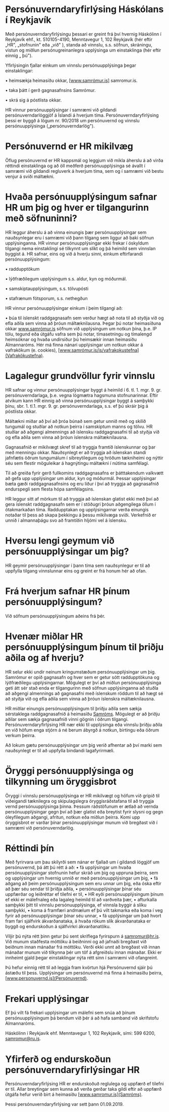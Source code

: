 # Persónuverndaryfirlýsing Háskólans í Reykjavík
Með persónuverndaryfirlýsingu þessari er greint frá því hvernig Háskólinn í Reykjavík ehf., kt. 510105-4190, Menntavegur 1, 102 Reykjavík (hér eftir „HR", „stofnunin" eða „við" ), standa að vinnslu, s.s. söfnun, skráningu, vistun og miðlun persónugreinanlegra upplýsinga um einstaklinga (hér eftir einnig „ þú").

Yfirlýsingin fjallar einkum um vinnslu persónuupplýsinga þegar einstaklingar:

•	heimsækja heimasíðu okkar, [www.samrómur.is] samromur.is.

•	taka þátt í gerð gagnasafnsins Samrómur.

•	skrá sig á póstlista okkar.

HR vinnur persónuupplýsingar í samræmi við gildandi persónuverndarlöggjöf á Íslandi á hverjum tíma. Persónuverndaryfirlýsing þessi er byggð á lögum nr. 90/2018 um persónuvernd og vinnslu persónuupplýsinga („persónuverndarlög").

# Persónuvernd er HR mikilvæg
Öflug persónuvernd er HR kappsmál og leggjum við mikla áherslu á að virða réttindi einstaklinga og að öll meðferð persónuupplýsinga sé ávallt í samræmi við gildandi regluverk á hverjum tíma, sem og í samræmi við bestu venjur á sviði máltækni.

# Hvaða persónuupplýsingum safnar HR um þig og hver er tilgangurinn með söfnuninni?
HR leggur áherslu á að vinna einungis þær persónuupplýsingar sem nauðsynlegar eru í samræmi við þann tilgang sem liggur að baki söfnun upplýsinganna. HR vinnur persónuupplýsingar ekki frekar í óskyldum tilgangi nema einstaklingi sé tilkynnt um slíkt og þá heimild sem vinnslan byggist á.
HR safnar, eins og við á hverju sinni, einkum eftirfarandi persónuupplýsingum:

•	raddupptökum

•	lýðfræðilegum upplýsingum s.s. aldur, kyn og móðurmál.

•	samskiptaupplýsingum, s.s. tölvupósti

•	stafrænum fótsporum, s.s. nethegðun

HR vinnur persónuupplýsingar einkum í þeim tilgangi að:

•	búa til íslenskt raddgagnasafn sem verður hægt að nota til að styðja við og efla aðila sem vinna að þróun máltæknilausna.
Þegar þú notar heimasíðuna okkar www.samrómur.is söfnum við upplýsingum um notkun þína, þ.e. IP tölu, tegund eða útgáfu vafra sem þú notar, tímasetningu og tímalengd heimsóknar og hvaða undirsíður þú heimsækir innan heimasíðu Almannaróms. Hér má finna nánari upplýsingar um notkun okkar á vafrakökum (e. cookies), [www.samrómur.is/is/vafrakokustefna](Vafrakökustefna).

# Lagalegur grundvöllur fyrir vinnslu
HR safnar og vinnur persónuupplýsingar byggt á heimild í 6. tl. 1. mgr. 9. gr. persónuverndarlaga, þ.e. vegna lögmætra hagsmuna stofnunarinnar. Eftir atvikum kann HR einnig að vinna persónuupplýsingar byggt á samþykki þínu, sbr. 1. tl.1. mgr. 9. gr. persónuverndarlaga, s.s. ef þú skráir þig á póstlista okkar.

Máltækni miðar að því að þróa búnað sem getur unnið með og skilið tungumál og stuðlar að notkun þeirra í samskiptum manns og tölvu. HR stuðlar að aðgengi almennings að íslensku raddgagnasafni til að styðja við og efla aðila sem vinna að þróun íslenskra máltæknilausna.

Gagnasafnið er mikilvægt skref til að tryggja framtíð íslenskunnar og þar með menningu okkar. Nauðsynlegt er að tryggja að íslenskan standi jafnfætis öðrum tungumálum í síbreytilegum og hröðum tækniheimi og nýttir séu sem flestir möguleikar á hagnýtingu máltækni í nútíma samfélagi.

Til að greiða fyrir gerð fullkomins raddgagnasafns er þátttakendum valkvætt að gefa upp upplýsingar um aldur, kyn og móðurmál. Þessar upplýsingar bæta gæði raddgagnasafnsins og eru liður í því að tryggja að gagnasafnið endurspegli sem flesta hópa samfélagsins.

HR leggur sitt af mörkum til að tryggja að íslenskan glatist ekki með því að gera íslenskt raddgagnasafn sem er í stöðugri þróun aðgengilega öllum í ótakmarkaðan tíma. Raddupptakan og upplýsingarnar verða einungis notaðar til þess að skapa þekkingu á þessu mikilvæga sviði. Verkefnið er unnið í almannaþágu svo að framtíðin hljómi vel á íslensku.

# Hversu lengi geymum við persónuupplýsingar um þig?
HR geymir persónuupplýsingar í þann tíma sem nauðsynlegur er til að uppfylla tilgang vinnslunnar eins og greint er frá honum hér að ofan.

# Frá hverjum safnar HR þínum persónuupplýsingum?
Við söfnum persónuupplýsingum aðeins frá þér.

# Hvenær miðlar HR persónuupplýsingum þínum til þriðju aðila og af hverju?
HR selur ekki undir neinum kringumstæðum persónuupplýsingar um þig. Samrómur er opið gagnasafn og hver sem er getur sótt raddupptökuna og lýðfræðilegu upplýsingarnar. Mögulegt er því að miðlun persónuupplýsinga geti átt sér stað enda er tilgangurinn með söfnun upplýsinganna að stuðla að aðgengi almennings að gagnasafni með íslenskum röddum til að hægt sé að styðja við og efla aðila sem vinna að þróun íslenskra máltæknilausna.

HR miðlar einungis persónuupplýsingum til þriðju aðila sem sækja sérstaklega raddgagnasafnið á heimasíðu [Samróms](www.samromur.is). Mögulegt er að þriðju aðilar sem sækja gagnasafnið vinni gögnin í öðrum tilgangi. Persónuverndaryfirlýsing HR nær ekki til upplýsinga eða vinnslu þriðju aðila en við höfum enga stjórn á né berum ábyrgð á notkun, birtingu eða öðrum verkum þeirra.

Að lokum gætu persónuupplýsingar um þig verið afhentar að því marki sem nauðsynlegt er til að uppfylla bindandi lagafyrirmæli.

# Öryggi persónuupplýsinga og tilkynning um öryggisbrot
Öryggi í vinnslu persónuupplýsinga er HR mikilvægt og höfum við gripið til viðeigandi tæknilegra og skipulagslegra öryggisráðstafana til að tryggja vernd persónuupplýsinga þinna. Þessum ráðstöfunum er ætlað að vernda persónuupplýsingar gegn því að þær glatist eða breytist fyrir slysni og gegn óleyfilegum aðgangi, afritun, notkun eða miðlun þeirra. Komi upp öryggisbrot er varðar þínar persónuupplýsingar munum við bregðast við í samræmi við persónuverndarlög.

# Réttindi þín
Með fyrirvara um þau skilyrði sem nánar er fjallað um í gildandi löggjöf um persónuvernd, þá átt þú rétt á að:
•	fá upplýsingar um hvaða persónuupplýsingar stofnunin hefur skráð um þig og uppruna þeirra, sem og upplýsingar um hvernig unnið er með persónuupplýsingar um þig,
•	fá aðgang að þeim persónuupplýsingum sem eru unnar um þig, eða óska eftir að þær séu sendar til þriðja aðila,
•	persónuupplýsingar þínar séu uppfærðar og leiðréttar ef tilefni er til,
•	HR eyði persónuupplýsingum þínum ef ekki er málefnaleg eða lagaleg heimild til að varðveita þær,
•	afturkalla samþykki þitt til vinnslu persónuupplýsinga, ef vinnsla byggir á slíku samþykki,
•	koma á framfæri andmælum ef þú vilt takmarka eða koma í veg fyrir að persónuupplýsingar þínar séu unnar,
•	fá upplýsingar um það hvort fram fari sjálfvirk ákvarðanataka, á hvaða rökum slík ákvarðanataka er byggð og endurskoðun á sjálfvirkri ákvarðanatöku.

Viljir þú nýta rétt þinn getur þú sent skriflega fyrirspurn á samromur@hr.is. Við munum staðfesta móttöku á beiðninni og að jafnaði bregðast við beiðnum innan mánaðar frá móttöku. Verði ekki unnt að bregðast við innan mánaðar munum við tilkynna þér um töf á afgreiðslu innan mánaðar. Ekki er innheimt gjald þegar einstaklingar nýta rétt sinn í samræmi við ofangreint.

Þú hefur einnig rétt til að leggja fram kvörtun hjá Persónuvernd sjáir þú ástæðu til þess. Upplýsingar um persónuvernd má finna á heimasíðu þeirra, [www.personuvernd.is](Persónuvernd).

# Frekari upplýsingar
Ef þú vilt fá frekari upplýsingar um málefni sem snúa að þínum persónuupplýsingum þá bendum við þér á að hafa samband við skrifstofu Almannaróms.

Háskólinn í Reykjavík ehf. Menntavegur 1, 102 Reykjavík, sími: 599 6200, samromur@ru.is.

# Yfirferð og endurskoðun persónuverndaryfirlýsingar HR
Persónuverndaryfirlýsing HR er endurskoðuð reglulega og uppfærð ef tilefni er til.
Allar breytingar sem kunna að verða gerðar taka gildi eftir að uppfærð útgáfa hefur verið birt á heimasíðu [www.samromur.is](Samróms).

Þessi persónuverndaryfirlýsing var sett þann 01.09.2019.

